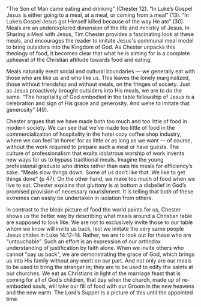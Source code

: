 "The Son of Man came eating and drinking" (Chester 12). “In Luke’s Gospel Jesus is either going to a meal, at a meal, or coming from a meal” (13). “In Luke’s Gospel Jesus got Himself killed because of the way He ate” (30). Meals are an underexplored dimension of the life and ministry of Jesus. In Sharing a Meal with Jesus, Tim Chester provides a fascinating look at these meals, and encourages the reader to imitate Jesus's communal meal model to bring outsiders into the Kingdom of God. As Chester unpacks this theology of food, it becomes clear that what he is aiming for is a complete upheaval of the Christian attitude towards food and eating.
<br>

Meals naturally erect social and cultural boundaries — we generally eat with those who are like us and who like us. This leaves the lonely marginalized, those without friendship and without meals, on the fringes of society. Just as Jesus proactively brought outsiders into His meals, we are to do the same. “The hospitality of God embodied in the table fellowship of Jesus is a celebration and sign of His grace and generosity. And we’re to imitate that generosity” (49).
<br>

Chester argues that we have made both too much and too little of food in modern society. We can see that we've made too little of food in the commercialization of hospitality in the hotel cozy coffee shop industry, where we can feel ‘at home’ for as little or as long as we want — of course, without the work required to prepare such a meal or have guests. The culture of professionalism that exalts idolatrous worship of work invents new ways for us to bypass traditional meals. Imagine the young professional graduate who drinks rather than eats his meals for efficiency’s sake. “Meals slow things down. Some of us don’t like that. We like to get things done" (p 47). On the other hand, we make too much of food when we live to eat. Chester explains that gluttony is at bottom a disbelief in God’s promised provision of necessary nourishment. It is telling that both of these extremes can easily be undertaken in isolation from others.
<br>

In contrast to the bleak picture of food the world paints for us, Chester shows us the better way by describing what meals around a Christian table are supposed to look like. We are not to exclusively invite those to our table whom we know will invite us back, lest we imitate the very same people Jesus chides in Luke 14:12–14. Rather, we are to look out for those who are “untouchable”. Such an effort is an expression of our orthodox understanding of justification by faith alone. When we invite others who cannot "pay us back", we are demonstrating the grace of God, which brings us into His family without any merit on our part. And not only are our meals to be used to bring the stranger in; they are to be used to edify the saints at our churches. We eat as Christians in light of the marriage feast that is coming for all of God’s children, that day when the church, made up of re-embodied souls, will take our fill of food with our Groom in the new heavens and the new earth. The Lord’s Supper is a picture of this until the appointed time.